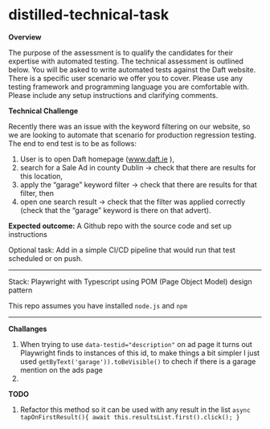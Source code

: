 # distilled-technical-task
**Overview**

The purpose of the assessment is to qualify the candidates for their expertise with automated
testing.
The technical assessment is outlined below. You will be asked to write automated tests
against the Daft website. There is a specific user scenario we offer you to cover. Please use
any testing framework and programming language you are comfortable with. Please include
any setup instructions and clarifying comments.

**Technical Challenge**

Recently there was an issue with the keyword filtering on our website, so we are looking to automate that scenario for production regression testing.
The end to end test is to be as follows: 
1. User is to open Daft homepage (www.daft.ie ),
2. search for a Sale Ad in county Dublin -> check that there are results for this location,
3. apply the “garage” keyword filter -> check that there are results for that filter, then
4. open one search result -> check that the filter was applied correctly (check that the “garage” keyword is there on that advert).

**Expected outcome:** A Github repo with the source code and set up instructions

Optional task:
Add in a simple CI/CD pipeline that would run that test scheduled or on push.

---
Stack: Playwright with Typescript using POM (Page Object Model) design pattern

This repo assumes you have installed `node.js` and `npm`

---
**Challanges**
1. When trying to use `data-testid="description"` on ad page it turns out Playwright finds to instances of this id, to make things a bit simpler I just used `getByText('garage')).toBeVisible()` to chech if there is a garage mention on the ads page
2. 

**TODO**
1. Refactor this method so it can be used with any result in the list
`
async tapOnFirstResult(){
    await this.resultsList.first().click();
}
`

